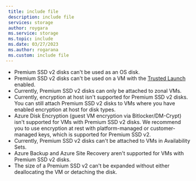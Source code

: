 ```yaml
---
 title: include file
 description: include file
 services: storage
 author: roygara
 ms.service: storage
 ms.topic: include
 ms.date: 03/27/2023
 ms.author: rogarana
 ms.custom: include file
---
```

- Premium SSD v2 disks can't be used as an OS disk.
- Premium SSD v2 disks can't be used on a VM with the [Trusted Launch](https://learn.microsoft.com/azure/virtual-machines/trusted-launch#unsupported-features) enabled.
- Currently, Premium SSD v2 disks can only be attached to zonal VMs.
- Currently, encryption at host isn't supported for Premium SSD v2 disks. You can still attach Premium SSD v2 disks to VMs where you have enabled encryption at host for disk types.
- Azure Disk Encryption (guest VM encryption via Bitlocker/DM-Crypt) isn't supported for VMs with Premium SSD v2 disks. We recommend you to use encryption at rest with platform-managed or customer-managed keys, which is supported for Premium SSD v2. 
- Currently, Premium SSD v2 disks can't be attached to VMs in Availability Sets.
- Azure Backup and Azure Site Recovery aren't supported for VMs with Premium SSD v2 disks.
- The size of a Premium SSD v2 can't be expanded without either deallocating the VM or detaching the disk.
